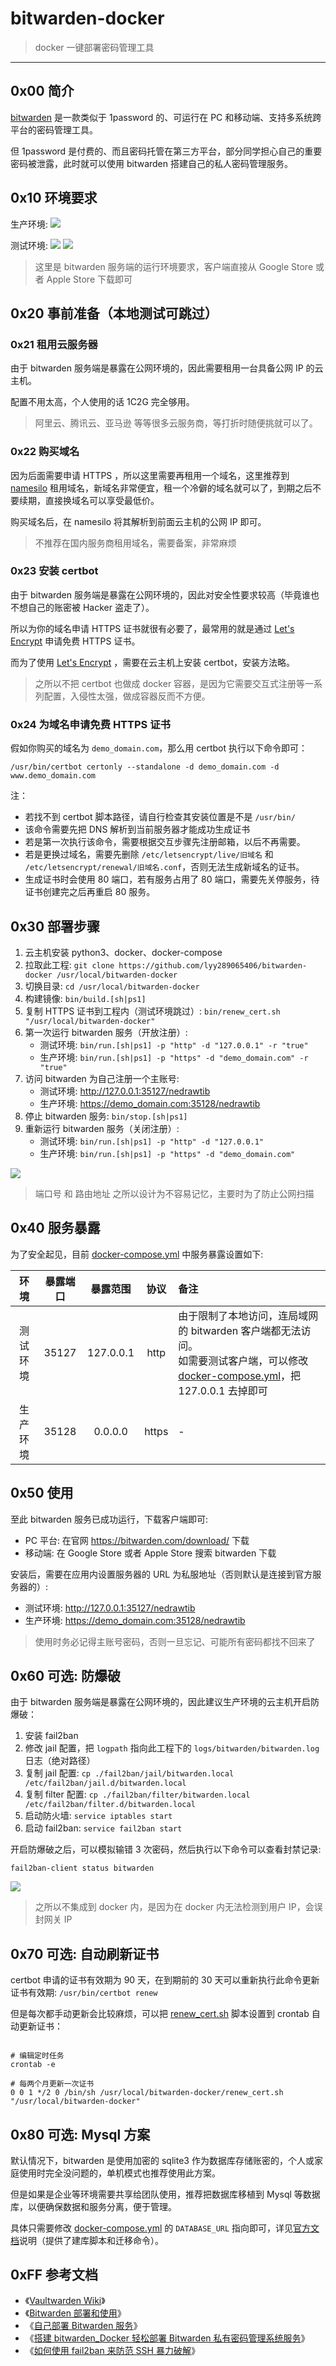 # bitwarden-docker

> docker 一键部署密码管理工具

------

## 0x00 简介

[bitwarden](https://bitwarden.com/) 是一款类似于 1password 的、可运行在 PC 和移动端、支持多系统跨平台的密码管理工具。

但 1password 是付费的、而且密码托管在第三方平台，部分同学担心自己的重要密码被泄露，此时就可以使用 bitwarden 搭建自己的私人密码管理服务。


## 0x10 环境要求

生产环境: ![](https://img.shields.io/badge/Platform-Linux%20amd64-red.svg)

测试环境: ![](https://img.shields.io/badge/Platform-Linux%20amd64-red.svg) ![](https://img.shields.io/badge/OS-Windows%2010%2B-blue.svg)

> 这里是 bitwarden 服务端的运行环境要求，客户端直接从 Google Store 或者 Apple Store 下载即可


## 0x20 事前准备（本地测试可跳过）

### 0x21 租用云服务器

由于 bitwarden 服务端是暴露在公网环境的，因此需要租用一台具备公网 IP 的云主机。

配置不用太高，个人使用的话 1C2G 完全够用。

> 阿里云、腾讯云、亚马逊 等等很多云服务商，等打折时随便挑就可以了。


### 0x22 购买域名

因为后面需要申请 HTTPS ，所以这里需要再租用一个域名，这里推荐到 [namesilo](https://www.namesilo.com/) 租用域名，新域名非常便宜，租一个冷僻的域名就可以了，到期之后不要续期，直接换域名可以享受最低价。

购买域名后，在 namesilo 将其解析到前面云主机的公网 IP 即可。

> 不推荐在国内服务商租用域名，需要备案，非常麻烦


### 0x23 安装 certbot

由于 bitwarden 服务端是暴露在公网环境的，因此对安全性要求较高（毕竟谁也不想自己的账密被 Hacker 盗走了）。

所以为你的域名申请 HTTPS 证书就很有必要了，最常用的就是通过 [Let's Encrypt](https://letsencrypt.org/) 申请免费 HTTPS 证书。

而为了使用 [Let's Encrypt](https://letsencrypt.org/) ，需要在云主机上安装 certbot，安装方法略。

> 之所以不把 certbot 也做成 docker 容器，是因为它需要交互式注册等一系列配置，入侵性太强，做成容器反而不方便。


### 0x24 为域名申请免费 HTTPS 证书

假如你购买的域名为 `demo_domain.com`，那么用 certbot 执行以下命令即可：

```shell
/usr/bin/certbot certonly --standalone -d demo_domain.com -d www.demo_domain.com
```

注：

- 若找不到 certbot 脚本路径，请自行检查其安装位置是不是 `/usr/bin/`
- 该命令需要先把 DNS 解析到当前服务器才能成功生成证书
- 若是第一次执行该命令，需要根据交互步骤先注册邮箱，以后不再需要。
- 若是更换过域名，需要先删除 `/etc/letsencrypt/live/旧域名` 和 `/etc/letsencrypt/renewal/旧域名.conf`，否则无法生成新域名的证书。
- 生成证书时会使用 80 端口，若有服务占用了 80 端口，需要先关停服务，待证书创建完之后再重启 80 服务。


## 0x30 部署步骤

1. 云主机安装 python3、docker、docker-compose
2. 拉取此工程: `git clone https://github.com/lyy289065406/bitwarden-docker /usr/local/bitwarden-docker`
3. 切换目录: `cd /usr/local/bitwarden-docker`
4. 构建镜像: `bin/build.[sh|ps1]`
5. 复制 HTTPS 证书到工程内（测试环境跳过）: `bin/renew_cert.sh "/usr/local/bitwarden-docker"`
6. 第一次运行 bitwarden 服务（开放注册）: 
    - 测试环境: `bin/run.[sh|ps1] -p "http" -d "127.0.0.1" -r "true"`
    - 生产环境: `bin/run.[sh|ps1] -p "https" -d "demo_domain.com" -r "true"`
7. 访问 bitwarden 为自己注册一个主账号:
    - 测试环境: http://127.0.0.1:35127/nedrawtib
    - 生产环境: https://demo_domain.com:35128/nedrawtib
8. 停止 bitwarden 服务: `bin/stop.[sh|ps1]`
9. 重新运行 bitwarden 服务（关闭注册）: 
    - 测试环境: `bin/run.[sh|ps1] -p "http" -d "127.0.0.1"`
    - 生产环境: `bin/run.[sh|ps1] -p "https" -d "demo_domain.com"`

![](./imgs/02.jpg)

> 端口号 和 路由地址 之所以设计为不容易记忆，主要时为了防止公网扫描


## 0x40 服务暴露

为了安全起见，目前 [docker-compose.yml](./docker-compose.yml) 中服务暴露设置如下:

| 环境 | 暴露端口 | 暴露范围 | 协议 | 备注 |
|:---:|:---:|:---:|:---:|:---|
| 测试环境 | 35127 | 127.0.0.1 | http | 由于限制了本地访问，连局域网的 bitwarden 客户端都无法访问。<br/>如需要测试客户端，可以修改 [docker-compose.yml](./docker-compose.yml)，把 127.0.0.1 去掉即可 |
| 生产环境 | 35128 | 0.0.0.0 | https | - |


## 0x50 使用

至此 bitwarden 服务已成功运行，下载客户端即可:

- PC 平台: 在官网 https://bitwarden.com/download/ 下载
- 移动端: 在 Google Store 或者 Apple Store 搜索 bitwarden 下载

安装后，需要在应用内设置服务器的 URL 为私服地址（否则默认是连接到官方服务器的）:

- 测试环境: http://127.0.0.1:35127/nedrawtib
- 生产环境: https://demo_domain.com:35128/nedrawtib

> 使用时务必记得主账号密码，否则一旦忘记、可能所有密码都找不回来了


## 0x60 可选: 防爆破

由于 bitwarden 服务端是暴露在公网环境的，因此建议生产环境的云主机开启防爆破：

1. 安装 fail2ban
2. 修改 jail 配置，把 `logpath` 指向此工程下的 `logs/bitwarden/bitwarden.log` 日志（绝对路径）
3. 复制 jail 配置: `cp ./fail2ban/jail/bitwarden.local /etc/fail2ban/jail.d/bitwarden.local`
4. 复制 filter 配置: `cp ./fail2ban/filter/bitwarden.local /etc/fail2ban/filter.d/bitwarden.local`
5. 启动防火墙: `service iptables start`
6. 启动 fail2ban: `service fail2ban start`

开启防爆破之后，可以模拟输错 3 次密码，然后执行以下命令可以查看封禁记录:

`fail2ban-client status bitwarden`

![](./imgs/01.jpg)

> 之所以不集成到 docker 内，是因为在 docker 内无法检测到用户 IP，会误封网关 IP


## 0x70 可选: 自动刷新证书

certbot 申请的证书有效期为 90 天，在到期前的 30 天可以重新执行此命令更新证书有效期: `/usr/bin/certbot renew`

但是每次都手动更新会比较麻烦，可以把 [renew_cert.sh](renew_cert.sh) 脚本设置到 crontab 自动更新证书：

```shell

# 编辑定时任务
crontab -e

# 每两个月更新一次证书
0 0 1 */2 0 /bin/sh /usr/local/bitwarden-docker/renew_cert.sh "/usr/local/bitwarden-docker"
```


## 0x80 可选: Mysql 方案

默认情况下，bitwarden 是使用加密的 sqlite3 作为数据库存储账密的，个人或家庭使用时完全没问题的，单机模式也推荐使用此方案。

但是如果是企业等环境需要共享给团队使用，推荐把数据库移植到 Mysql 等数据库，以便确保数据和服务分离，便于管理。

具体只需要修改 [docker-compose.yml](./docker-compose.yml) 的 `DATABASE_URL` 指向即可，详见[官方文档](https://github.com/dani-garcia/vaultwarden/wiki/Using-the-MariaDB-(MySQL)-Backend)说明（提供了建库脚本和迁移命令）。



## 0xFF 参考文档

- 《[Vaultwarden Wiki](https://github.com/dani-garcia/vaultwarden/wiki)》
- 《[Bitwarden 部署和使用](https://host.ppgg.in/deploying-and-using-of-vaultwarden/configuration)》
- 《[自己部署 Bitwarden 服务](https://mrchi.cc/posts/selfhosted-bitwarden/)》
- 《[搭建 bitwarden_Docker 轻松部署 Bitwarden 私有密码管理系统服务](https://blog.csdn.net/weixin_35723924/article/details/112568338?share_token=b97f55ae-bc1b-4b5b-9742-97fa9bc3472d)》
- 《[如何使用 fail2ban 来防范 SSH 暴力破解](https://learnku.com/server/t/36233)》

